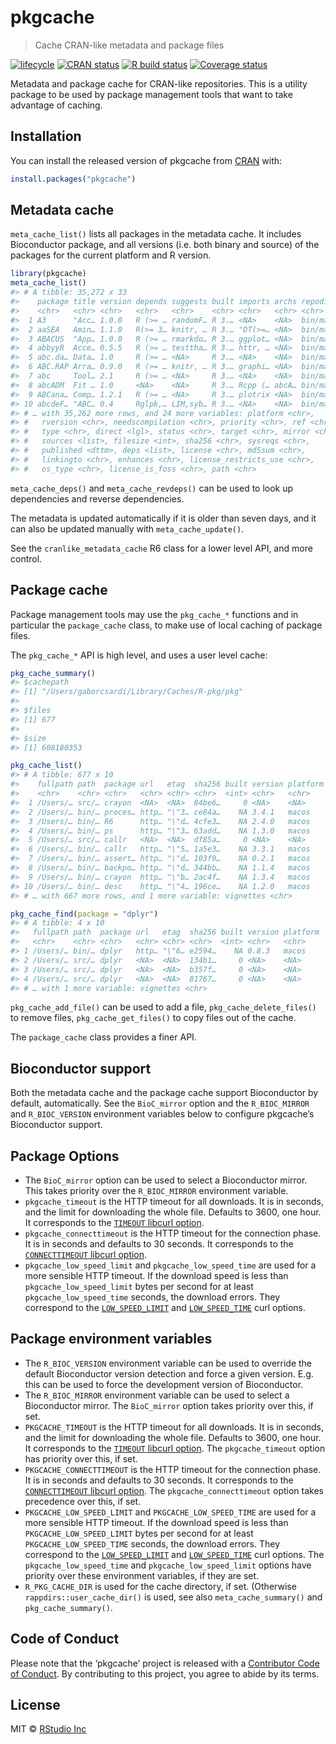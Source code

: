 
<!-- README.md is generated from README.Rmd. Please edit that file -->

# pkgcache

> Cache CRAN-like metadata and package files

<!-- badges: start -->

[![lifecycle](https://img.shields.io/badge/lifecycle-experimental-orange.svg)](https://www.tidyverse.org/lifecycle/#experimental)
[![CRAN
status](https://www.r-pkg.org/badges/version/pkgcache)](https://cran.r-project.org/package=pkgcache)
[![R build
status](https://github.com/r-lib/pkgcache/workflows/R-CMD-check/badge.svg)](https://github.com/r-lib/pkgcache/actions)
[![Coverage
status](https://codecov.io/gh/r-lib/pkgcache/branch/master/graph/badge.svg)](https://codecov.io/github/r-lib/pkgcache?branch=master)
<!-- badges: end -->

Metadata and package cache for CRAN-like repositories. This is a utility
package to be used by package management tools that want to take
advantage of caching.

## Installation

You can install the released version of pkgcache from
[CRAN](https://CRAN.R-project.org) with:

``` r
install.packages("pkgcache")
```

## Metadata cache

`meta_cache_list()` lists all packages in the metadata cache. It
includes Bioconductor package, and all versions (i.e. both binary and
source) of the packages for the current platform and R version.

``` r
library(pkgcache)
meta_cache_list()
#> # A tibble: 35,272 x 33
#>    package title version depends suggests built imports archs repodir
#>    <chr>   <chr> <chr>   <chr>   <chr>    <chr> <chr>   <chr> <chr>  
#>  1 A3      "Acc… 1.0.0   R (>= … randomF… R 3.… <NA>    <NA>  bin/ma…
#>  2 aaSEA   Amin… 1.1.0   R(>= 3… knitr, … R 3.… "DT(>=… <NA>  bin/ma…
#>  3 ABACUS  "App… 1.0.0   R (>= … rmarkdo… R 3.… ggplot… <NA>  bin/ma…
#>  4 abbyyR  Acce… 0.5.5   R (>= … testtha… R 3.… httr, … <NA>  bin/ma…
#>  5 abc.da… Data… 1.0     R (>= … <NA>     R 3.… <NA>    <NA>  bin/ma…
#>  6 ABC.RAP Arra… 0.9.0   R (>= … knitr, … R 3.… graphi… <NA>  bin/ma…
#>  7 abc     Tool… 2.1     R (>= … <NA>     R 3.… <NA>    <NA>  bin/ma…
#>  8 abcADM  Fit … 1.0     <NA>    <NA>     R 3.… Rcpp (… abcA… bin/ma…
#>  9 ABCana… Comp… 1.2.1   R (>= … <NA>     R 3.… plotrix <NA>  bin/ma…
#> 10 abcdeF… "ABC… 0.4     Rglpk,… LIM,syb… R 3.… <NA>    <NA>  bin/ma…
#> # … with 35,262 more rows, and 24 more variables: platform <chr>,
#> #   rversion <chr>, needscompilation <chr>, priority <chr>, ref <chr>,
#> #   type <chr>, direct <lgl>, status <chr>, target <chr>, mirror <chr>,
#> #   sources <list>, filesize <int>, sha256 <chr>, sysreqs <chr>,
#> #   published <dttm>, deps <list>, license <chr>, md5sum <chr>,
#> #   linkingto <chr>, enhances <chr>, license_restricts_use <chr>,
#> #   os_type <chr>, license_is_foss <chr>, path <chr>
```

`meta_cache_deps()` and `meta_cache_revdeps()` can be used to look up
dependencies and reverse dependencies.

The metadata is updated automatically if it is older than seven days,
and it can also be updated manually with `meta_cache_update()`.

See the `cranlike_metadata_cache` R6 class for a lower level API, and
more control.

## Package cache

Package management tools may use the `pkg_cache_*` functions and in
particular the `package_cache` class, to make use of local caching of
package files.

The `pkg_cache_*` API is high level, and uses a user level cache:

``` r
pkg_cache_summary()
#> $cachepath
#> [1] "/Users/gaborcsardi/Library/Caches/R-pkg/pkg"
#> 
#> $files
#> [1] 677
#> 
#> $size
#> [1] 608180353
```

``` r
pkg_cache_list()
#> # A tibble: 677 x 10
#>    fullpath path  package url   etag  sha256 built version platform
#>    <chr>    <chr> <chr>   <chr> <chr> <chr>  <int> <chr>   <chr>   
#>  1 /Users/… src/… crayon  <NA>  <NA>  84be6…     0 <NA>    <NA>    
#>  2 /Users/… bin/… proces… http… "\"3… ce84a…    NA 3.4.1   macos   
#>  3 /Users/… bin/… R6      http… "\"d… 4cfe3…    NA 2.4.0   macos   
#>  4 /Users/… bin/… ps      http… "\"3… 63add…    NA 1.3.0   macos   
#>  5 /Users/… src/… callr   <NA>  <NA>  df85a…     0 <NA>    <NA>    
#>  6 /Users/… bin/… callr   http… "\"5… 1a5e3…    NA 3.3.1   macos   
#>  7 /Users/… bin/… assert… http… "\"d… 103f9…    NA 0.2.1   macos   
#>  8 /Users/… bin/… backpo… http… "\"d… 344bb…    NA 1.1.4   macos   
#>  9 /Users/… bin/… crayon  http… "\"b… 2ac4f…    NA 1.3.4   macos   
#> 10 /Users/… bin/… desc    http… "\"4… 196ce…    NA 1.2.0   macos   
#> # … with 667 more rows, and 1 more variable: vignettes <chr>
```

``` r
pkg_cache_find(package = "dplyr")
#> # A tibble: 4 x 10
#>   fullpath path  package url   etag  sha256 built version platform
#>   <chr>    <chr> <chr>   <chr> <chr> <chr>  <int> <chr>   <chr>   
#> 1 /Users/… bin/… dplyr   http… "\"6… e2594…    NA 0.8.3   macos   
#> 2 /Users/… src/… dplyr   <NA>  <NA>  134b1…     0 <NA>    <NA>    
#> 3 /Users/… src/… dplyr   <NA>  <NA>  b357f…     0 <NA>    <NA>    
#> 4 /Users/… src/… dplyr   <NA>  <NA>  81767…     0 <NA>    <NA>    
#> # … with 1 more variable: vignettes <chr>
```

`pkg_cache_add_file()` can be used to add a file,
`pkg_cache_delete_files()` to remove files, `pkg_cache_get_files()` to
copy files out of the cache.

The `package_cache` class provides a finer API.

## Bioconductor support

Both the metadata cache and the package cache support Bioconductor by
default, automatically. See the `BioC_mirror` option and the
`R_BIOC_MIRROR` and `R_BIOC_VERSION` environment variables below to
configure pkgcache’s Bioconductor support.

## Package Options

  - The `BioC_mirror` option can be used to select a Bioconductor
    mirror. This takes priority over the `R_BIOC_MIRROR` environment
    variable.
  - `pkgcache_timeout` is the HTTP timeout for all downloads. It is in
    seconds, and the limit for downloading the whole file. Defaults to
    3600, one hour. It corresponds to the [`TIMEOUT` libcurl
    option](https://curl.haxx.se/libcurl/c/CURLOPT_TIMEOUT.html).
  - `pkgcache_connecttimeout` is the HTTP timeout for the connection
    phase. It is in seconds and defaults to 30 seconds. It corresponds
    to the [`CONNECTTIMEOUT` libcurl
    option](https://curl.haxx.se/libcurl/c/CURLOPT_CONNECTTIMEOUT.html).
  - `pkgcache_low_speed_limit` and `pkgcache_low_speed_time` are used
    for a more sensible HTTP timeout. If the download speed is less than
    `pkgcache_low_speed_limit` bytes per second for at least
    `pkgcache_low_speed_time` seconds, the download errors. They
    correspond to the
    [`LOW_SPEED_LIMIT`](https://curl.haxx.se/libcurl/c/CURLOPT_LOW_SPEED_LIMIT.html)
    and
    [`LOW_SPEED_TIME`](https://curl.haxx.se/libcurl/c/CURLOPT_LOW_SPEED_TIME.html)
    curl options.

## Package environment variables

  - The `R_BIOC_VERSION` environment variable can be used to override
    the default Bioconductor version detection and force a given
    version. E.g. this can be used to force the development version of
    Bioconductor.
  - The `R_BIOC_MIRROR` environment variable can be used to select a
    Bioconductor mirror. The `BioC_mirror` option takes priority over
    this, if set.
  - `PKGCACHE_TIMEOUT` is the HTTP timeout for all downloads. It is in
    seconds, and the limit for downloading the whole file. Defaults to
    3600, one hour. It corresponds to the [`TIMEOUT` libcurl
    option](https://curl.haxx.se/libcurl/c/CURLOPT_TIMEOUT.html). The
    `pkgcache_timeout` option has priority over this, if set.
  - `PKGCACHE_CONNECTTIMEOUT` is the HTTP timeout for the connection
    phase. It is in seconds and defaults to 30 seconds. It corresponds
    to the [`CONNECTTIMEOUT` libcurl
    option](https://curl.haxx.se/libcurl/c/CURLOPT_CONNECTTIMEOUT.html).
    The `pkgcache_connecttimeout` option takes precedence over this, if
    set.
  - `PKGCACHE_LOW_SPEED_LIMIT` and `PKGCACHE_LOW_SPEED_TIME` are used
    for a more sensible HTTP timeout. If the download speed is less than
    `PKGCACHE_LOW_SPEED_LIMIT` bytes per second for at least
    `PKGCACHE_LOW_SPEED_TIME` seconds, the download errors. They
    correspond to the
    [`LOW_SPEED_LIMIT`](https://curl.haxx.se/libcurl/c/CURLOPT_LOW_SPEED_LIMIT.html)
    and
    [`LOW_SPEED_TIME`](https://curl.haxx.se/libcurl/c/CURLOPT_LOW_SPEED_TIME.html)
    curl options. The `pkgcache_low_speed_time` and
    `pkgcache_low_speed_limit` options have priority over these
    environment variables, if they are set.
  - `R_PKG_CACHE_DIR` is used for the cache directory, if set.
    (Otherwise `rappdirs::user_cache_dir()` is used, see also
    `meta_cache_summary()` and `pkg_cache_summary()`.

## Code of Conduct

Please note that the ‘pkgcache’ project is released with a [Contributor
Code of
Conduct](https://github.com/r-lib/pkgcache/blob/master/.github/CODE_OF_CONDUCT.md).
By contributing to this project, you agree to abide by its terms.

## License

MIT © [RStudio Inc](https://rstudio.com)

